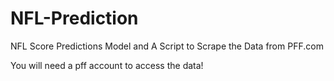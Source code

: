 # NFL-Prediction
NFL Score Predictions Model and A Script to Scrape the Data from PFF.com

You will need a pff account to access the data!
